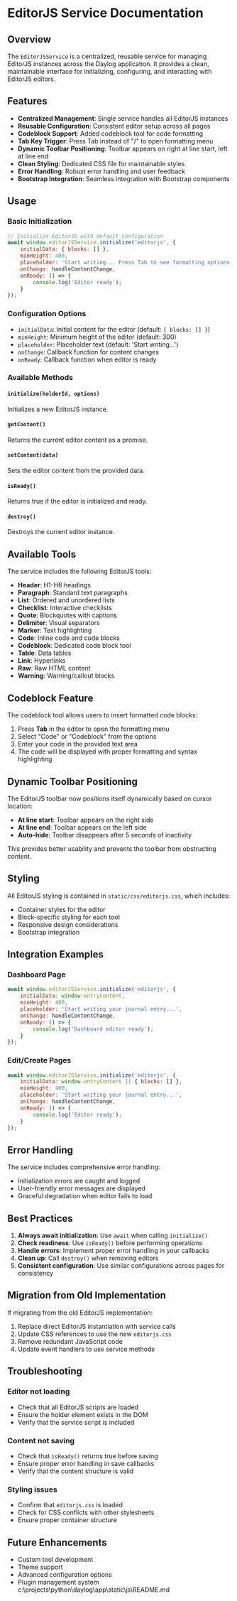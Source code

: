 # EditorJS Service Documentation

## Overview

The `EditorJSService` is a centralized, reusable service for managing EditorJS instances across the Daylog application. It provides a clean, maintainable interface for initializing, configuring, and interacting with EditorJS editors.

## Features

- **Centralized Management**: Single service handles all EditorJS instances
- **Reusable Configuration**: Consistent editor setup across all pages
- **Codeblock Support**: Added codeblock tool for code formatting
- **Tab Key Trigger**: Press Tab instead of "/" to open formatting menu
- **Dynamic Toolbar Positioning**: Toolbar appears on right at line start, left at line end
- **Clean Styling**: Dedicated CSS file for maintainable styles
- **Error Handling**: Robust error handling and user feedback
- **Bootstrap Integration**: Seamless integration with Bootstrap components

## Usage

### Basic Initialization

```javascript
// Initialize EditorJS with default configuration
await window.editorJSService.initialize('editorjs', {
    initialData: { blocks: [] },
    minHeight: 400,
    placeholder: 'Start writing... Press Tab to see formatting options.',
    onChange: handleContentChange,
    onReady: () => {
        console.log('Editor ready');
    }
});
```

### Configuration Options

- `initialData`: Initial content for the editor (default: `{ blocks: [] }`)
- `minHeight`: Minimum height of the editor (default: 300)
- `placeholder`: Placeholder text (default: 'Start writing...')
- `onChange`: Callback function for content changes
- `onReady`: Callback function when editor is ready

### Available Methods

#### `initialize(holderId, options)`
Initializes a new EditorJS instance.

#### `getContent()`
Returns the current editor content as a promise.

#### `setContent(data)`
Sets the editor content from the provided data.

#### `isReady()`
Returns true if the editor is initialized and ready.

#### `destroy()`
Destroys the current editor instance.

## Available Tools

The service includes the following EditorJS tools:

- **Header**: H1-H6 headings
- **Paragraph**: Standard text paragraphs
- **List**: Ordered and unordered lists
- **Checklist**: Interactive checklists
- **Quote**: Blockquotes with captions
- **Delimiter**: Visual separators
- **Marker**: Text highlighting
- **Code**: Inline code and code blocks
- **Codeblock**: Dedicated code block tool
- **Table**: Data tables
- **Link**: Hyperlinks
- **Raw**: Raw HTML content
- **Warning**: Warning/callout blocks

## Codeblock Feature

The codeblock tool allows users to insert formatted code blocks:

1. Press **Tab** in the editor to open the formatting menu
2. Select "Code" or "Codeblock" from the options
3. Enter your code in the provided text area
4. The code will be displayed with proper formatting and syntax highlighting

## Dynamic Toolbar Positioning

The EditorJS toolbar now positions itself dynamically based on cursor location:

- **At line start**: Toolbar appears on the right side
- **At line end**: Toolbar appears on the left side
- **Auto-hide**: Toolbar disappears after 5 seconds of inactivity

This provides better usability and prevents the toolbar from obstructing content.

## Styling

All EditorJS styling is contained in `static/css/editorjs.css`, which includes:

- Container styles for the editor
- Block-specific styling for each tool
- Responsive design considerations
- Bootstrap integration

## Integration Examples

### Dashboard Page
```javascript
await window.editorJSService.initialize('editorjs', {
    initialData: window.entryContent,
    minHeight: 400,
    placeholder: 'Start writing your journal entry...',
    onChange: handleContentChange,
    onReady: () => {
        console.log('Dashboard editor ready');
    }
});
```

### Edit/Create Pages
```javascript
await window.editorJSService.initialize('editorjs', {
    initialData: window.entryContent || { blocks: [] },
    minHeight: 400,
    placeholder: 'Start writing your journal entry...',
    onChange: handleContentChange,
    onReady: () => {
        console.log('Editor ready');
    }
});
```

## Error Handling

The service includes comprehensive error handling:

- Initialization errors are caught and logged
- User-friendly error messages are displayed
- Graceful degradation when editor fails to load

## Best Practices

1. **Always await initialization**: Use `await` when calling `initialize()`
2. **Check readiness**: Use `isReady()` before performing operations
3. **Handle errors**: Implement proper error handling in your callbacks
4. **Clean up**: Call `destroy()` when removing editors
5. **Consistent configuration**: Use similar configurations across pages for consistency

## Migration from Old Implementation

If migrating from the old EditorJS implementation:

1. Replace direct EditorJS instantiation with service calls
2. Update CSS references to use the new `editorjs.css`
3. Remove redundant JavaScript code
4. Update event handlers to use service methods

## Troubleshooting

### Editor not loading
- Check that all EditorJS scripts are loaded
- Ensure the holder element exists in the DOM
- Verify that the service script is included

### Content not saving
- Check that `isReady()` returns true before saving
- Ensure proper error handling in save callbacks
- Verify that the content structure is valid

### Styling issues
- Confirm that `editorjs.css` is loaded
- Check for CSS conflicts with other stylesheets
- Ensure proper container structure

## Future Enhancements

- Custom tool development
- Theme support
- Advanced configuration options
- Plugin management system</content>
<parameter name="filePath">c:\projects\python\daylog\app\static\js\README.md
